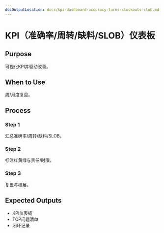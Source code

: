 ```yaml
---
docOutputLocation: docs/kpi-dashboard-accuracy-turns-stockouts-slob.md
---
```


# KPI（准确率/周转/缺料/SLOB）仪表板

## Purpose

可视化KPI并驱动改善。

## When to Use

周/月度复盘。

## Process

### Step 1

汇总准确率/周转/缺料/SLOB。

### Step 2

标注红黄绿与责任/时限。

### Step 3

复盘与横展。

## Expected Outputs

- KPI仪表板
- TOP问题清单
- 闭环记录
